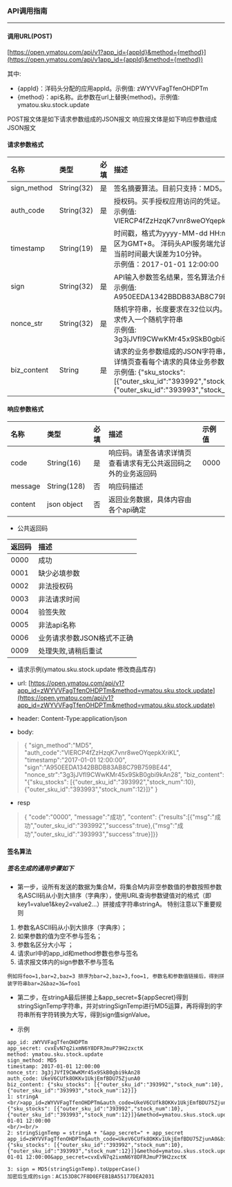 ### API调用指南

---

#### 调用URL(POST)

[https://open.ymatou.com/api/v1?app_id={appId}&method={method}](https://open.ymatou.com/api/v1app_id={appId}&method={method})

其中:<br/>
* {appId}：洋码头分配的应用appId。示例值: zWYVVFagTfenOHDPTm
* {method}：api名称。此参数在url上替换{method}。示例值: ymatou.sku.stock.update

POST报文体是如下请求参数组成的JSON报文
响应报文体是如下响应参数组成JSON报文

#### 请求参数格式

| 名称 | 类型 | 必填 | 描述 |
| :--- | :--- | :---: | :--- |
| sign\_method | String\(32\) | 是 | 签名摘要算法。目前只支持：MD5。 |
| auth\_code | String\(32\) | 是 | 授权码。买手授权应用访问的凭证。 <br/> 示例值: VlERCP4fZzHzqK7vnr8weOYqepkXriKL |
| timestamp | String\(19\) | 是 | 时间戳，格式为yyyy-MM-dd HH:mm:ss，时区为GMT+8。 洋码头API服务端允该时间戳与当前时间最大误差为10分钟。 <br/> 示例值：2017-01-01 12:00:00 |
| sign | String\(32\) | 是 | API输入参数签名结果，签名算法介绍[签名算法](sign.md) <br/> 示例值: A950EEDA1342BBDB83AB8C79B759BE44 |
| nonce\_str | String\(32\) | 是 | 随机字符串，长度要求在32位以内。建议每笔请求传入一个随机字符串 <br/> 示例值: 3g3jJVfI9CWwKMr45x9SkB0gbi9kAn28 |
| biz\_content | String | 是 | 请求的业务参数组成的JSON字符串，请至请求详情页查看每个请求的具体业务参数定义。 <br/>示例值: {"sku_stocks":\[{"outer_sku_id":"393992","stock_num":10},{"outer_sku_id":"393993","stock_num":12}]} |

#### 响应参数格式

| 名称 | 类型 | 必填 | 描述 | 示例值 |
| :--- | :--- | :---: | :--- | :--- |
| code | String\(16\) | 是 | 响应码。请至各请求详情页查看请求有无公共返回码之外的业务返回码 | 0000 |
| message | String\(128\) | 否 | 响应码描述 |
| content | json object | 否 | 返回业务数据，具体内容由各个api确定 | |

* 公共返回码

| 返回码 | 描述 |
| :--- | :--- |
| 0000 | 成功 |
| 0001 | 缺少必填参数 |
| 0002 | 非法授权码 |
| 0003 | 非法请求时间 |
| 0004 | 验签失败 |
| 0005 | 非法api名称 |
| 0006 | 业务请求参数JSON格式不正确 |
| 0009 | 处理失败,请稍后重试 |

* 请求示例\(ymatou.sku.stock.update 修改商品库存\)

* url: [https://open.ymatou.com/api/v1?app_id=zWYVVFagTfenOHDPTm&method=ymatou.sku.stock.update](https://open.ymatou.com/api/v1?app_id=zWYVVFagTfenOHDPTm&method=ymatou.sku.stock.update)

* header: Content-Type:application\/json

* body:

> {
> "sign\_method":"MD5",
> "auth\_code":"VlERCP4fZzHzqK7vnr8weOYqepkXriKL",
> "timestamp":"2017-01-01 12:00:00",
> "sign":"A950EEDA1342BBDB83AB8C79B759BE44",
> "nonce\_str":"3g3jJVfI9CWwKMr45x9SkB0gbi9kAn28",
> "biz\_content": "{\"sku_stocks\": \[{\"outer\_sku\_id\":\"393992\",\"stock\_num\":10},{\"outer\_sku\_id\":\"393993\",\"stock\_num\":12}\]}"
> }

* resp
> {
> "code":"0000",
> "message":"成功",
> "content": {"results":[{"msg":"成功","outer_sku_id":"393992","success":true},{"msg":"成功","outer_sku_id":"393993","success":true}]}}


#### 签名算法

##### 签名生成的通用步骤如下

* 第一步，设所有发送的数据为集合M，将集合M内非空参数值的参数按照参数名ASCII码从小到大排序（字典序），使用URL查询参数键值对的格式（即key1=value1&key2=value2…）拼接成字符串stringA。
特别注意以下重要规则
1. 参数名ASCII码从小到大排序（字典序）；
2. 如果参数的值为空不参与签名；
3. 参数名区分大小写 ；
4. 请求url中的app_id和method参数也参与签名
5. 请求报文体内的sign参数不参与签名

```
例如将foo=1,bar=2,baz=3 排序为bar=2,baz=3,foo=1, 参数名和参数值链接后，得到拼装字符串bar=2&baz=3&=foo1
```

* 第二步，在stringA最后拼接上&app_secret=${appSecret}得到stringSignTemp字符串，并对stringSignTemp进行MD5运算，再将得到的字符串所有字符转换为大写，得到sign值signValue。


* 示例
```
app_id: zWYVVFagTfenOHDPTm
app_secret: cvxEvN7q2ixmN6Y8DFRJmuP79H2zxctK
method: ymatou.sku.stock.update
sign_method: MD5
timestamp: 2017-01-01 12:00:00
nonce_str: 3g3jJVfI9CWwKMr45x9SkB0gbi9kAn28
auth_code: UkeV6CUfk8OKKv1UkjEmfBDU75ZjunA0
biz_content: {"sku_stocks": [{"outer_sku_id":"393992","stock_num":10},{"outer_sku_id":"393993","stock_num":12}]}
1: stringA <br/>app_id=zWYVVFagTfenOHDPTm&auth_code=UkeV6CUfk8OKKv1UkjEmfBDU75ZjunA0&biz_content={"sku_stocks": [{"outer_sku_id":"393992","stock_num":10},{"outer_sku_id":"393993","stock_num":12}]}&method=ymatou.skus.stock.update&nonce_str=3g3jJVfI9CWwKMr45x9SkB0gbi9kAn28&sign_method=MD5&timestamp=2017-01-01 12:00:00
<br/><br/>
2: stringSignTemp = stringA + "&app_secret=" + app_secret
app_id=zWYVVFagTfenOHDPTm&auth_code=UkeV6CUfk8OKKv1UkjEmfBDU75ZjunA0&biz_content={"sku_stocks": [{"outer_sku_id":"393992","stock_num":10},{"outer_sku_id":"393993","stock_num":12}]}&method=ymatou.skus.stock.update&nonce_str=3g3jJVfI9CWwKMr45x9SkB0gbi9kAn28&sign_method=MD5&timestamp=2017-01-01 12:00:00&app_secret=cvxEvN7q2ixmN6Y8DFRJmuP79H2zxctK

3: sign = MD5(stringSignTemp).toUpperCase()
加密后生成的sign：AC153D8C7F8D0EFEB1BA55177DEA2031 
```